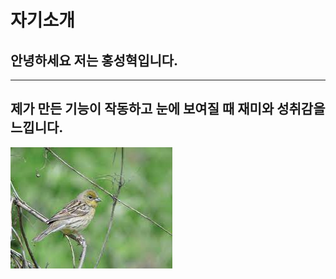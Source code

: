 # 자기소개
## 안녕하세요 저는 홍성혁입니다.

---
제가 만든 기능이 작동하고 눈에 보여질 때 재미와 성취감을 느낍니다.
---
![무당새](/무당새.jpg "무당새 이미지")
